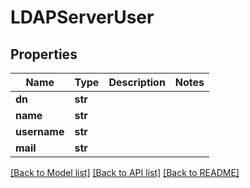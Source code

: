 # LDAPServerUser

## Properties

Name | Type | Description | Notes
------------ | ------------- | ------------- | -------------
**dn** | **str** |  | 
**name** | **str** |  | 
**username** | **str** |  | 
**mail** | **str** |  | 

[[Back to Model list]](../#documentation-for-models) [[Back to API list]](../#documentation-for-api-endpoints) [[Back to README]](../)


